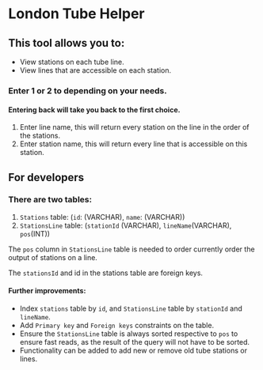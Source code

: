 # London Tube Helper

## This tool allows you to:
* View stations on each tube line.
* View lines that are accessible on each station.

### Enter 1 or 2 to depending on your needs.
#### Entering back will take you back to the first choice.

1. Enter line name, this will return every station on the line in the order of the stations.
2. Enter station name, this will return every line that is accessible on this station.

## For developers

### There are two tables: 
1. `Stations` table: (`id`: (VARCHAR), `name`: (VARCHAR))
2. `StationsLine` table: (`stationId` (VARCHAR), `lineName`(VARCHAR), `pos`(INT))

The `pos` column in `StationsLine` table is needed to order currently order the output of stations on a line.

The `stationsId` and id in the stations table are foreign keys.

#### Further improvements:
* Index `stations` table by `id`, and `StationsLine` table by `stationId` and `lineName`.
* Add `Primary key` and `Foreign keys` constraints on the table.
* Ensure the `StationsLine` table is always sorted respective to `pos` to ensure fast reads, as the result of the query will not have to be sorted.
* Functionality can be added to add new or remove old tube stations or lines.